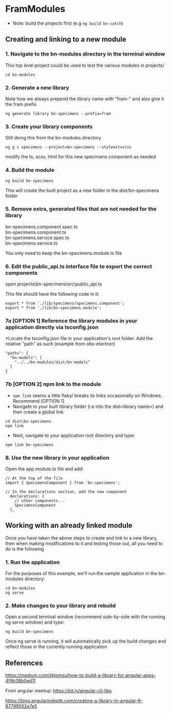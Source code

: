 # FramModules

* Note: build the projects first (e.g `ng build bn-catch`)

## Creating and linking to a new module

### 1. Navigate to the bn-modules directory in the terminal window

This top level project could be used to test the various modules in projects/ 

`cd bn-modules`

### 2. Generate a new library

Note how we always prepend the library name with "fram-" and also give it the fram prefix

`ng generate library bn-specimens --prefix=fram`

### 3. Create your library components
Still doing this from the bn-modules directory

`ng g c specimens --project=bn-specimens --styleext=scss`

modify the ts, scss, html for this new specimens component as needed

### 4. Build the module

`ng build bn-specimens`

This will create the built project as a new folder in the dist/bn-specimens folder

### 5. Remove extra, generated files that are not needed for the library

bn-specimens.component.spec.ts  
bn-specimens.component.ts  
bn-specimens.service.spec.ts  
bn-specimens.service.ts  

You only need to keep the bn-specimens.module.ts file

### 6. Edit the public_api.ts interface file to export the correct components

open projects\bn-specimens\src\public_api.ts

This file should have the following code in it:

```
export * from './lib/specimens/specimens.component';
export * from './lib/bn-specimens.module';
```

### 7a [OPTION 1] Reference the library modules in your application directly via tsconfig.json

*Locate the tsconfig.json file in your application's root folder. Add the relative "path" as such (example from obs-electron)

```
"paths": {
  "bn-models": [
    "../../bn-modules/dist/bn-models"
  ]
}
```

### 7b [OPTION 2] npm link to the module
* `npm link` seems a little flaky/ breaks its links occasionally on Windows. Recommend [OPTION 1]
* Navigate to your built library folder (i.e into the dist\<library name>) and then create a global link
```
cd dist\bn-specimens
npm link
```
* Next, navigate to your application root directory and type:
```
npm link bn-specimens
```


### 8. Use the new library in your application

Open the app.module.ts file and add:

```
// At the top of the file
import { SpecimensComponent } from 'bn-specimens';

// In the declarations section, add the new component
  declarations: [
    // other components...
    SpecimensComponent
  ],
```

## Working with an already linked module

Once you have taken the above steps to create and link to a new library, then when making modifications to it and testing those out, all you need to do is the following

### 1. Run the application
For the purposes of this example, we'll run the sample application in the bn-modules directory:
```
cd bn-modules
ng serve
```

### 2. Make changes to your library and rebuild

Open a second terminal window (recommend side-by-side with the running ng serve window) and type:

`ng build bn-specimens`

Once ng serve is running, it will automatically pick up the build changes and reflect those in the currently running application

## References  

https://medium.com/@tomsu/how-to-build-a-library-for-angular-apps-4f9b38b0ed11

From angular meetup:
https://bit.ly/angular-cli-libs

https://blog.angularindepth.com/creating-a-library-in-angular-6-87799552e7e5
